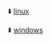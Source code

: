 ⬇️ [linux](https://github.com/prolapser/readability-builds/releases/download/latest/go-readability)

⬇️ [windows](https://github.com/prolapser/readability-builds/releases/download/latest/go-readability.exe)
